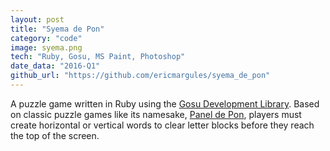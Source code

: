 ```yaml
---
layout: post
title: "Syema de Pon"
category: "code"
image: syema.png
tech: "Ruby, Gosu, MS Paint, Photoshop"
date_data: "2016-Q1"
github_url: "https://github.com/ericmargules/syema_de_pon" 
---
```


A puzzle game written in Ruby using the [Gosu Development Library](https://www.libgosu.org/). Based on classic puzzle games like its namesake, [Panel de Pon](https://www.youtube.com/watch?v=kpr9H_Zzhz8), players must create horizontal or vertical words to clear letter blocks before they reach the top of the screen.
